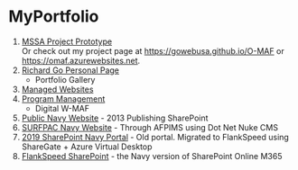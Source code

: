 # MyPortfolio

1. [MSSA Project Prototype](https://github.com/gowebUSA/MSSA-Project/tree/master/TSQL/Project-Step-7/prototype#table-of-contents)
<br />Or check out my project page at https://gowebusa.github.io/O-MAF or https://omaf.azurewebsites.net.
2. [Richard Go Personal Page](https://github.com/gowebUSA/MyPortfolio/tree/master/websites/rgoInfo) 
   * Portfolio Gallery
3. [Managed Websites](https://github.com/gowebUSA/MyPortfolio/tree/master/websites)
4. [Program Management](https://github.com/gowebUSA/MyPortfolio/tree/master/project/program-management)
   * Digital W-MAF
5. [Public Navy Website](https://www.public.navy.mil) - 2013 Publishing SharePoint
6. [SURFPAC Navy Website](https://www.surfpac.navy.mil) - Through AFPIMS using Dot Net Nuke CMS
7. [2019 SharePoint Navy Portal]() - Old portal. Migrated to FlankSpeed using ShareGate + Azure Virtual Desktop
8. [FlankSpeed SharePoint]() - the Navy version of SharePoint Online M365
